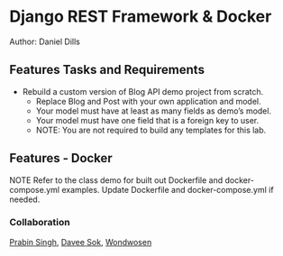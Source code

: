 # Django REST Framework & Docker

Author: Daniel Dills

## Features Tasks and Requirements

- Rebuild a custom version of Blog API demo project from scratch.
  - Replace Blog and Post with your own application and model.
  - Your model must have at least as many fields as demo’s model.
  - Your model must have one field that is a foreign key to user.
  - NOTE: You are not required to build any templates for this lab.

## Features - Docker

NOTE Refer to the class demo for built out Dockerfile and docker-compose.yml examples.
Update Dockerfile and docker-compose.yml if needed.

### Collaboration

[Prabin Singh](https://github.com/prabin544), [Davee Sok](https://github.com/daveeS987), [Wondwosen](https://github.com/WondwosenTsige)
